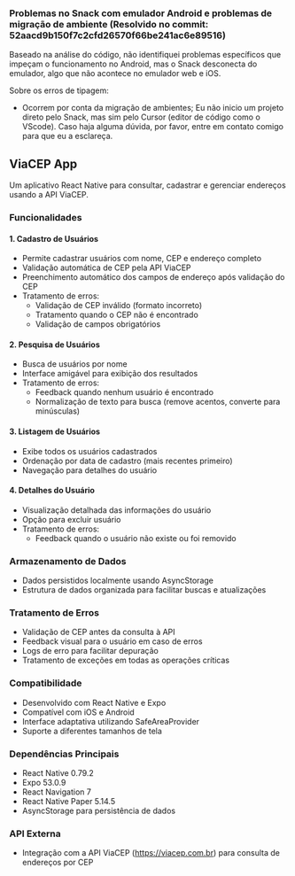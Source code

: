### Problemas no Snack com emulador Android e problemas de migração de ambiente (Resolvido no commit: 52aacd9b150f7c2cfd26570f66be241ac6e89516)
Baseado na análise do código, não identifiquei problemas específicos que impeçam o funcionamento no Android, mas o Snack desconecta do emulador, algo que não acontece no emulador web e iOS. 

Sobre os erros de tipagem:
- Ocorrem por conta da migração de ambientes; Eu não inicio um projeto direto pelo Snack, mas sim pelo Cursor (editor de código como o VScode). Caso haja alguma dúvida, por favor, entre em contato comigo para que eu a esclareça.

## ViaCEP App

Um aplicativo React Native para consultar, cadastrar e gerenciar endereços usando a API ViaCEP.

### Funcionalidades

#### 1. Cadastro de Usuários
- Permite cadastrar usuários com nome, CEP e endereço completo
- Validação automática de CEP pela API ViaCEP
- Preenchimento automático dos campos de endereço após validação do CEP
- Tratamento de erros:
  - Validação de CEP inválido (formato incorreto)
  - Tratamento quando o CEP não é encontrado
  - Validação de campos obrigatórios

#### 2. Pesquisa de Usuários
- Busca de usuários por nome
- Interface amigável para exibição dos resultados
- Tratamento de erros:
  - Feedback quando nenhum usuário é encontrado
  - Normalização de texto para busca (remove acentos, converte para minúsculas)

#### 3. Listagem de Usuários
- Exibe todos os usuários cadastrados
- Ordenação por data de cadastro (mais recentes primeiro)
- Navegação para detalhes do usuário

#### 4. Detalhes do Usuário
- Visualização detalhada das informações do usuário
- Opção para excluir usuário
- Tratamento de erros:
  - Feedback quando o usuário não existe ou foi removido

### Armazenamento de Dados
- Dados persistidos localmente usando AsyncStorage
- Estrutura de dados organizada para facilitar buscas e atualizações

### Tratamento de Erros
- Validação de CEP antes da consulta à API
- Feedback visual para o usuário em caso de erros
- Logs de erro para facilitar depuração
- Tratamento de exceções em todas as operações críticas

### Compatibilidade
- Desenvolvido com React Native e Expo
- Compatível com iOS e Android
- Interface adaptativa utilizando SafeAreaProvider
- Suporte a diferentes tamanhos de tela

### Dependências Principais
- React Native 0.79.2
- Expo 53.0.9
- React Navigation 7
- React Native Paper 5.14.5
- AsyncStorage para persistência de dados

### API Externa
- Integração com a API ViaCEP (https://viacep.com.br) para consulta de endereços por CEP
